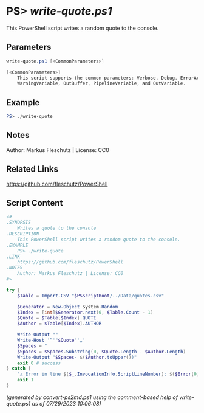 PS> *write-quote.ps1*
====================

This PowerShell script writes a random quote to the console.

Parameters
----------
```powershell
write-quote.ps1 [<CommonParameters>]

[<CommonParameters>]
    This script supports the common parameters: Verbose, Debug, ErrorAction, ErrorVariable, WarningAction, 
    WarningVariable, OutBuffer, PipelineVariable, and OutVariable.
```

Example
-------
```powershell
PS> ./write-quote

```

Notes
-----
Author: Markus Fleschutz | License: CC0

Related Links
-------------
https://github.com/fleschutz/PowerShell

Script Content
--------------
```powershell
<#
.SYNOPSIS
	Writes a quote to the console
.DESCRIPTION
	This PowerShell script writes a random quote to the console.
.EXAMPLE
	PS> ./write-quote
.LINK
	https://github.com/fleschutz/PowerShell
.NOTES
	Author: Markus Fleschutz | License: CC0
#>

try {
	$Table = Import-CSV "$PSScriptRoot/../Data/quotes.csv"

	$Generator = New-Object System.Random
	$Index = [int]$Generator.next(0, $Table.Count - 1)
	$Quote = $Table[$Index].QUOTE
	$Author = $Table[$Index].AUTHOR

	Write-Output ""
	Write-Host '“'"$Quote"'„'
	$Spaces = "                                                                                       "
	$Spaces = $Spaces.Substring(0, $Quote.Length - $Author.Length)
	Write-Output "$Spaces- $($Author.toUpper())"	
	exit 0 # success
} catch {
	"⚠️ Error in line $($_.InvocationInfo.ScriptLineNumber): $($Error[0])"
	exit 1
}
```

*(generated by convert-ps2md.ps1 using the comment-based help of write-quote.ps1 as of 07/29/2023 10:06:08)*
